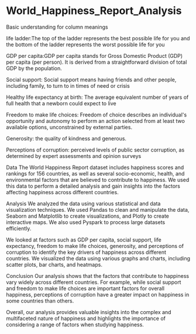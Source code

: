 # World_Happiness_Report_Analysis
<p>Basic understanding for column meanings</p>

life ladder:The top of the ladder represents the best possible life for you and the bottom of the ladder represents the worst possible life for you

GDP per capita:GDP per capita stands for Gross Domestic Product (GDP) per capita (per person). It is derived from a straightforward division of total GDP by the population.

Social support: Social support means having friends and other people, including family, to turn to in times of need or crisis

Healthy life expectancy at birth: The average equivalent number of years of full health that a newborn could expect to live

Freedom to make life choices: Freedom of choice describes an individual's opportunity and autonomy to perform an action selected from at least two available options, unconstrained by external parties.

Generosity: the quality of kindness and generous.

Perceptions of corruption: perceived levels of public sector corruption, as determined by expert assessments and opinion surveys

Data
The World Happiness Report dataset includes happiness scores and rankings for 156 countries, as well as several socio-economic, health, and environmental factors that are believed to contribute to happiness. We used this data to perform a detailed analysis and gain insights into the factors affecting happiness across different countries.

Analysis
We analyzed the data using various statistical and data visualization techniques. We used Pandas to clean and manipulate the data, Seaborn and Matplotlib to create visualizations, and Plotly to create interactive maps. We also used Pyspark to process large datasets efficiently.

We looked at factors such as GDP per capita, social support, life expectancy, freedom to make life choices, generosity, and perceptions of corruption to identify the key drivers of happiness across different countries. We visualized the data using various graphs and charts, including scatter plots, bar charts, and heatmaps.

Conclusion
Our analysis shows that the factors that contribute to happiness vary widely across different countries. For example, while social support and freedom to make life choices are important factors for overall happiness, perceptions of corruption have a greater impact on happiness in some countries than others.

Overall, our analysis provides valuable insights into the complex and multifaceted nature of happiness and highlights the importance of considering a range of factors when studying happiness.
